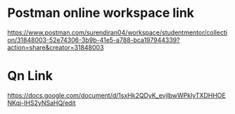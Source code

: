 
# Postman online workspace link
https://www.postman.com/surendiran04/workspace/studentmentor/collection/31848003-52e74306-3b9b-41e5-a788-bca197944339?action=share&creator=31848003
# Qn Link
https://docs.google.com/document/d/1sxHk2QDyK_evjlbwWPklyTXDHHOENKqj-IHS2yNSaHQ/edit
